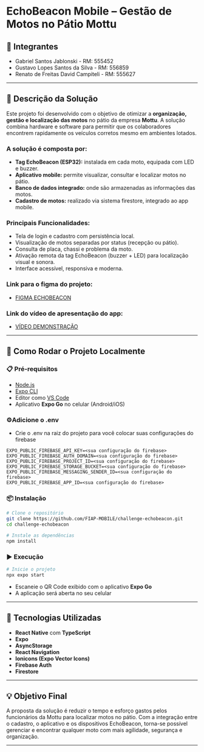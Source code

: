 # EchoBeacon Mobile – Gestão de Motos no Pátio Mottu

## 👤 Integrantes

- Gabriel Santos Jablonski - RM: 555452 
- Gustavo Lopes Santos da Silva - RM: 556859  
- Renato de Freitas David Campiteli - RM: 555627  

---

## 📱 Descrição da Solução

Este projeto foi desenvolvido com o objetivo de otimizar a **organização, gestão e localização das motos** no pátio da empresa **Mottu**. A solução combina hardware e software para permitir que os colaboradores encontrem rapidamente os veículos corretos mesmo em ambientes lotados.

### A solução é composta por:

- **Tag EchoBeacon (ESP32):** instalada em cada moto, equipada com LED e buzzer.
- **Aplicativo mobile:** permite visualizar, consultar e localizar motos no pátio.
- **Banco de dados integrado:** onde são armazenadas as informações das motos.
- **Cadastro de motos:** realizado via sistema firestore, integrado ao app mobile.

### Principais Funcionalidades:

- Tela de login e cadastro com persistência local.
- Visualização de motos separadas por status (recepção ou pátio).
- Consulta de placa, chassi e problema da moto.
- Ativação remota da tag EchoBeacon (buzzer + LED) para localização visual e sonora.
- Interface acessível, responsiva e moderna.

### Link para o figma do projeto:
- [FIGMA ECHOBEACON](https://www.figma.com/design/ed2FNPCmujOFAV0ZztdYcS/EchoBeacon---Sprint-1?node-id=0-1&p=f&t=UQNlcZBaC1OlCIHY-0)

### Link do vídeo de apresentação do app:
- [VÍDEO DEMONSTRAÇÃO](https://youtu.be/Cz0d3vTXuL0)

---

## 🚀 Como Rodar o Projeto Localmente

### 📋 Pré-requisitos

- [Node.js](https://nodejs.org/)
- [Expo CLI](https://docs.expo.dev/get-started/installation/)
- Editor como [VS Code](https://code.visualstudio.com/)
- Aplicativo **Expo Go** no celular (Android/iOS)

### ⚙️Adicione o .env 
- Crie o .env na raiz do projeto para você colocar suas configurações do firebase
```env
EXPO_PUBLIC_FIREBASE_API_KEY=<sua configuração do firebase>
EXPO_PUBLIC_FIREBASE_AUTH_DOMAIN=<sua configuração do firebase>
EXPO_PUBLIC_FIREBASE_PROJECT_ID=<sua configuração do firebase>
EXPO_PUBLIC_FIREBASE_STORAGE_BUCKET=<sua configuração do firebase>
EXPO_PUBLIC_FIREBASE_MESSAGING_SENDER_ID=<sua configuração do firebase>
EXPO_PUBLIC_FIREBASE_APP_ID=<sua configuração do firebase>
```

### 📦 Instalação

```bash
# Clone o repositório
git clone https://github.com/FIAP-MOBILE/challenge-echobeacon.git
cd challenge-echobeacon

# Instale as dependências
npm install
```

### ▶️ Execução

```bash
# Inicie o projeto
npx expo start
```

- Escaneie o QR Code exibido com o aplicativo **Expo Go**
- A aplicação será aberta no seu celular

---

## 🧠 Tecnologias Utilizadas

- **React Native** com **TypeScript**
- **Expo**
- **AsyncStorage**
- **React Navigation**
- **Ionicons (Expo Vector Icons)**
- **Firebase Auth**
- **Firestore**

---

## 💡 Objetivo Final

A proposta da solução é reduzir o tempo e esforço gastos pelos funcionários da Mottu para localizar motos no pátio. Com a integração entre o cadastro, o aplicativo e os dispositivos EchoBeacon, torna-se possível gerenciar e encontrar qualquer moto com mais agilidade, segurança e organização.

---
